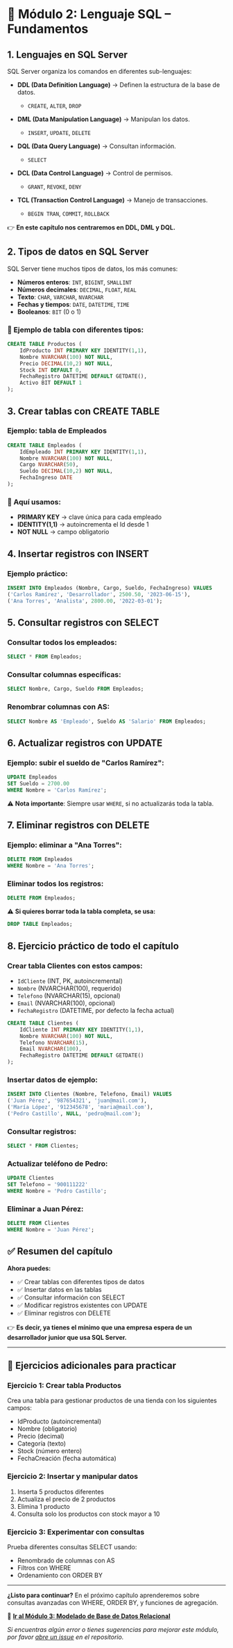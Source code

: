 # 📘 Módulo 2: Lenguaje SQL – Fundamentos

## 1. Lenguajes en SQL Server

SQL Server organiza los comandos en diferentes sub-lenguajes:

- **DDL (Data Definition Language)** → Definen la estructura de la base de datos.
  - `CREATE`, `ALTER`, `DROP`

- **DML (Data Manipulation Language)** → Manipulan los datos.
  - `INSERT`, `UPDATE`, `DELETE`

- **DQL (Data Query Language)** → Consultan información.
  - `SELECT`

- **DCL (Data Control Language)** → Control de permisos.
  - `GRANT`, `REVOKE`, `DENY`

- **TCL (Transaction Control Language)** → Manejo de transacciones.
  - `BEGIN TRAN`, `COMMIT`, `ROLLBACK`

👉 **En este capítulo nos centraremos en DDL, DML y DQL.**

## 2. Tipos de datos en SQL Server

SQL Server tiene muchos tipos de datos, los más comunes:

- **Números enteros**: `INT`, `BIGINT`, `SMALLINT`
- **Números decimales**: `DECIMAL`, `FLOAT`, `REAL`
- **Texto**: `CHAR`, `VARCHAR`, `NVARCHAR`
- **Fechas y tiempos**: `DATE`, `DATETIME`, `TIME`
- **Booleanos**: `BIT` (0 o 1)

### 📌 Ejemplo de tabla con diferentes tipos:

```sql
CREATE TABLE Productos (
    IdProducto INT PRIMARY KEY IDENTITY(1,1),
    Nombre NVARCHAR(100) NOT NULL,
    Precio DECIMAL(10,2) NOT NULL,
    Stock INT DEFAULT 0,
    FechaRegistro DATETIME DEFAULT GETDATE(),
    Activo BIT DEFAULT 1
);
```

## 3. Crear tablas con CREATE TABLE

### Ejemplo: tabla de Empleados

```sql
CREATE TABLE Empleados (
    IdEmpleado INT PRIMARY KEY IDENTITY(1,1),
    Nombre NVARCHAR(100) NOT NULL,
    Cargo NVARCHAR(50),
    Sueldo DECIMAL(10,2) NOT NULL,
    FechaIngreso DATE
);
```

### 📌 Aquí usamos:

- **PRIMARY KEY** → clave única para cada empleado
- **IDENTITY(1,1)** → autoincrementa el Id desde 1
- **NOT NULL** → campo obligatorio

## 4. Insertar registros con INSERT

### Ejemplo práctico:

```sql
INSERT INTO Empleados (Nombre, Cargo, Sueldo, FechaIngreso) VALUES
('Carlos Ramírez', 'Desarrollador', 2500.50, '2023-06-15'),
('Ana Torres', 'Analista', 2800.00, '2022-03-01');
```

## 5. Consultar registros con SELECT

### Consultar todos los empleados:

```sql
SELECT * FROM Empleados;
```

### Consultar columnas específicas:

```sql
SELECT Nombre, Cargo, Sueldo FROM Empleados;
```

### Renombrar columnas con AS:

```sql
SELECT Nombre AS 'Empleado', Sueldo AS 'Salario' FROM Empleados;
```

## 6. Actualizar registros con UPDATE

### Ejemplo: subir el sueldo de "Carlos Ramírez":

```sql
UPDATE Empleados
SET Sueldo = 2700.00
WHERE Nombre = 'Carlos Ramírez';
```

⚠️ **Nota importante**: Siempre usar `WHERE`, si no actualizarás toda la tabla.

## 7. Eliminar registros con DELETE

### Ejemplo: eliminar a "Ana Torres":

```sql
DELETE FROM Empleados
WHERE Nombre = 'Ana Torres';
```

### Eliminar todos los registros:

```sql
DELETE FROM Empleados;
```

⚠️ **Si quieres borrar toda la tabla completa, se usa:**

```sql
DROP TABLE Empleados;
```

## 8. Ejercicio práctico de todo el capítulo

### Crear tabla Clientes con estos campos:

- `IdCliente` (INT, PK, autoincremental)
- `Nombre` (NVARCHAR(100), requerido)
- `Telefono` (NVARCHAR(15), opcional)
- `Email` (NVARCHAR(100), opcional)
- `FechaRegistro` (DATETIME, por defecto la fecha actual)

```sql
CREATE TABLE Clientes (
    IdCliente INT PRIMARY KEY IDENTITY(1,1),
    Nombre NVARCHAR(100) NOT NULL,
    Telefono NVARCHAR(15),
    Email NVARCHAR(100),
    FechaRegistro DATETIME DEFAULT GETDATE()
);
```

### Insertar datos de ejemplo:

```sql
INSERT INTO Clientes (Nombre, Telefono, Email) VALUES
('Juan Pérez', '987654321', 'juan@mail.com'),
('María López', '912345678', 'maria@mail.com'),
('Pedro Castillo', NULL, 'pedro@mail.com');
```

### Consultar registros:

```sql
SELECT * FROM Clientes;
```

### Actualizar teléfono de Pedro:

```sql
UPDATE Clientes
SET Telefono = '900111222'
WHERE Nombre = 'Pedro Castillo';
```

### Eliminar a Juan Pérez:

```sql
DELETE FROM Clientes
WHERE Nombre = 'Juan Pérez';
```

## ✅ Resumen del capítulo

**Ahora puedes:**

- ✅ Crear tablas con diferentes tipos de datos
- ✅ Insertar datos en las tablas
- ✅ Consultar información con SELECT
- ✅ Modificar registros existentes con UPDATE
- ✅ Eliminar registros con DELETE

👉 **Es decir, ya tienes el mínimo que una empresa espera de un desarrollador junior que usa SQL Server.**

---

## 🎯 Ejercicios adicionales para practicar

### Ejercicio 1: Crear tabla Productos
Crea una tabla para gestionar productos de una tienda con los siguientes campos:
- IdProducto (autoincremental)
- Nombre (obligatorio)
- Precio (decimal)
- Categoría (texto)
- Stock (número entero)
- FechaCreación (fecha automática)

### Ejercicio 2: Insertar y manipular datos
1. Inserta 5 productos diferentes
2. Actualiza el precio de 2 productos
3. Elimina 1 producto
4. Consulta solo los productos con stock mayor a 10

### Ejercicio 3: Experimentar con consultas
Prueba diferentes consultas SELECT usando:
- Renombrado de columnas con AS
- Filtros con WHERE
- Ordenamiento con ORDER BY

---

**¿Listo para continuar?** En el próximo capítulo aprenderemos sobre consultas avanzadas con WHERE, ORDER BY, y funciones de agregación.

📖 **[Ir al Módulo 3: Modelado de Base de Datos Relacional](/modulo-03-Modelado-Base-Datos-Relacional/README.md)**

*Si encuentras algún error o tienes sugerencias para mejorar este módulo, por favor [abre un issue](https://github.com/VictorCY19/Curso-Base-de-datos/issues/new) en el repositorio.*